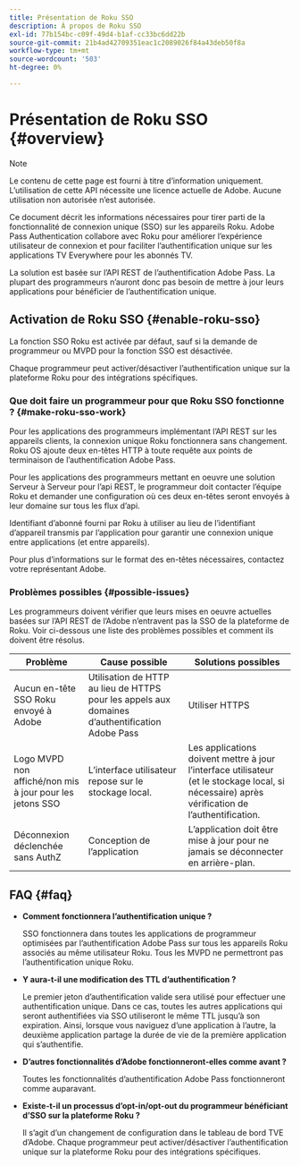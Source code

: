 ```yaml
---
title: Présentation de Roku SSO
description: À propos de Roku SSO
exl-id: 77b154bc-c09f-49d4-b1af-cc33bc6dd22b
source-git-commit: 21b4ad42709351eac1c2089026f84a43deb50f8a
workflow-type: tm+mt
source-wordcount: '503'
ht-degree: 0%

---
```


# Présentation de Roku SSO {#overview}

>[!NOTE]
>
>Le contenu de cette page est fourni à titre d’information uniquement. L’utilisation de cette API nécessite une licence actuelle de Adobe. Aucune utilisation non autorisée n’est autorisée.

Ce document décrit les informations nécessaires pour tirer parti de la fonctionnalité de connexion unique (SSO) sur les appareils Roku. Adobe Pass Authentication collabore avec Roku pour améliorer l’expérience utilisateur de connexion et pour faciliter l’authentification unique sur les applications TV Everywhere pour les abonnés TV.

La solution est basée sur l’API REST de l’authentification Adobe Pass. La plupart des programmeurs n’auront donc pas besoin de mettre à jour leurs applications pour bénéficier de l’authentification unique.

## Activation de Roku SSO {#enable-roku-sso}

La fonction SSO Roku est activée par défaut, sauf si la demande de programmeur ou MVPD pour la fonction SSO est désactivée.

Chaque programmeur peut activer/désactiver l’authentification unique sur la plateforme Roku pour des intégrations spécifiques.

### Que doit faire un programmeur pour que Roku SSO fonctionne ? {#make-roku-sso-work}

Pour les applications des programmeurs implémentant l’API REST sur les appareils clients, la connexion unique Roku fonctionnera sans changement. Roku OS ajoute deux en-têtes HTTP à toute requête aux points de terminaison de l’authentification Adobe Pass.

Pour les applications des programmeurs mettant en oeuvre une solution Serveur à Serveur pour l’api REST, le programmeur doit contacter l’équipe Roku et demander une configuration où ces deux en-têtes seront envoyés à leur domaine sur tous les flux d’api.

Identifiant d’abonné fourni par Roku à utiliser au lieu de l’identifiant d’appareil transmis par l’application pour garantir une connexion unique entre applications (et entre appareils).

Pour plus d’informations sur le format des en-têtes nécessaires, contactez votre représentant Adobe.

### Problèmes possibles {#possible-issues}

Les programmeurs doivent vérifier que leurs mises en oeuvre actuelles basées sur l’API REST de l’Adobe n’entravent pas la SSO de la plateforme de Roku. Voir ci-dessous une liste des problèmes possibles et comment ils doivent être résolus.

| Problème | Cause possible | Solutions possibles |
|--------------------------------------------------|----------------------------------------------------------------------------|--------------------------------------------------------------------------------------------|
| Aucun en-tête SSO Roku envoyé à Adobe | Utilisation de HTTP au lieu de HTTPS pour les appels aux domaines d’authentification Adobe Pass | Utiliser HTTPS |
| Logo MVPD non affiché/non mis à jour pour les jetons SSO | L’interface utilisateur repose sur le stockage local. | Les applications doivent mettre à jour l’interface utilisateur (et le stockage local, si nécessaire) après vérification de l’authentification. |
| Déconnexion déclenchée sans AuthZ | Conception de l’application | L’application doit être mise à jour pour ne jamais se déconnecter en arrière-plan. |

## FAQ {#faq}

* **Comment fonctionnera l’authentification unique ?**

  SSO fonctionnera dans toutes les applications de programmeur optimisées par l’authentification Adobe Pass sur tous les appareils Roku associés au même utilisateur Roku. Tous les MVPD ne permettront pas l’authentification unique Roku.


* **Y aura-t-il une modification des TTL d’authentification ?**

  Le premier jeton d’authentification valide sera utilisé pour effectuer une authentification unique. Dans ce cas, toutes les autres applications qui seront authentifiées via SSO utiliseront le même TTL jusqu’à son expiration. Ainsi, lorsque vous naviguez d’une application à l’autre, la deuxième application partage la durée de vie de la première application qui s’authentifie.


* **D’autres fonctionnalités d’Adobe fonctionneront-elles comme avant ?**

  Toutes les fonctionnalités d’authentification Adobe Pass fonctionneront comme auparavant.


* **Existe-t-il un processus d’opt-in/opt-out du programmeur bénéficiant d’SSO sur la plateforme Roku ?**

  Il s’agit d’un changement de configuration dans le tableau de bord TVE d’Adobe. Chaque programmeur peut activer/désactiver l’authentification unique sur la plateforme Roku pour des intégrations spécifiques.
